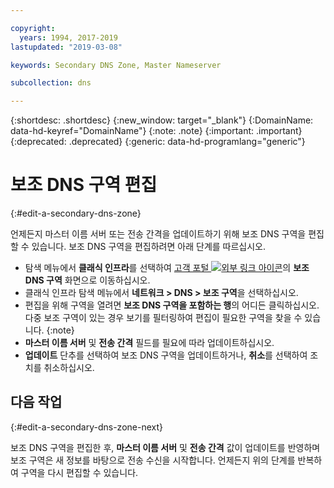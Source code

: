 ```yaml
---

copyright:
  years: 1994, 2017-2019
lastupdated: "2019-03-08"

keywords: Secondary DNS Zone, Master Nameserver

subcollection: dns

---
```


{:shortdesc: .shortdesc}
{:new_window: target="_blank"}
{:DomainName: data-hd-keyref="DomainName"}
{:note: .note}
{:important: .important}
{:deprecated: .deprecated}
{:generic: data-hd-programlang="generic"}

# 보조 DNS 구역 편집
{:#edit-a-secondary-dns-zone}

언제든지 마스터 이름 서버 또는 전송 간격을 업데이트하기 위해 보조 DNS 구역을 편집할 수 있습니다. 보조 DNS 구역을 편집하려면 아래 단계를 따르십시오.

* 탐색 메뉴에서 **클래식 인프라**를 선택하여 [고객 포털 ![외부 링크 아이콘](../../icons/launch-glyph.svg "외부 링크 아이콘")](https://{DomainName}/)의 **보조 DNS 구역** 화면으로 이동하십시오. 
* 클래식 인프라 탐색 메뉴에서 **네트워크 > DNS > 보조 구역**을 선택하십시오.
* 편집을 위해 구역을 열려면 **보조 DNS 구역을 포함하는 행**의 어디든 클릭하십시오.
  다중 보조 구역이 있는 경우 보기를 필터링하여 편집이 필요한 구역을 찾을 수 있습니다.
  {:note}  
* **마스터 이름 서버** 및 **전송 간격** 필드를 필요에 따라 업데이트하십시오.
* **업데이트** 단추를 선택하여 보조 DNS 구역을 업데이트하거나, **취소**를 선택하여 조치를 취소하십시오.

## 다음 작업
{:#edit-a-secondary-dns-zone-next}

보조 DNS 구역을 편집한 후, **마스터 이름 서버** 및 **전송 간격** 값이 업데이트를 반영하며 보조 구역은 새 정보를 바탕으로 전송 수신을 시작합니다. 언제든지 위의 단계를 반복하여 구역을 다시 편집할 수 있습니다.
